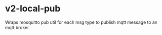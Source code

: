 # v2-local-pub
Wraps mosquitto pub util for each msg type to publish mqtt message to an mqtt broker
